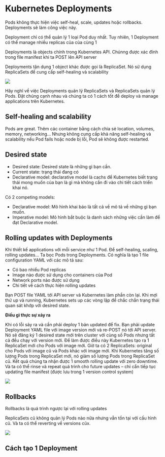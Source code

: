 # Kubernetes Deployments

Pods không thực hiện việc self-heal, scale, updates	hoặc rollbacks. Deployments sẽ làm công việc này.

Deployment chỉ có thể quản lý 1 loại Pod duy nhất. Tuy nhiên, 1	Deployment có thể manage nhiều replicas của của cùng 1 

Deployments	là objects chính trong Kubernetes	API. Chúnng được xác đính trong file manifest	khi ta POST	lên API	server

Deployments tận dụng 1 object khác được gọi là ReplicaSet. Nó sử dụng ReplicaSets để cung cấp self-healing và scalability 

<img src=https://i.imgur.com/wiak285.png>

Hãy nghĩ về việc Deployments quản lý ReplicaSets và ReplicaSets	quản lý Pods.	Đặt chúng cạnh nhau và chúng ta có 1 cách tốt để deploy và manage	applications trên Kubernetes.

## Self-healing	and	scalability

Pods	are	great. Thêm các container bằng cách chia sẻ location, volumes, memory, networking... Nhưng không cung cấp khả năng self-healing và scalability nếu Pod fails hoặc node bị lỗi, Pod sẽ không được restarted.

## Desired state
- Desired	state: Desired	state	là những gì bạn cần.
- Current	state: trạng thái đang có
- Declarative	model: declarative model là cachs để Kubernetes	biết trạng thái mong muốn của bạn là gì mà không cần đi vào chi tiết cách triển khai nó.

Có 2 competing models:
- Declarative model: Mô hình khai báo là tất cả về mô tả về những gì bạn muốn. 
- Imperative model: Mô hình bắt buộc là danh sách những việc cần làm để đạt Declarative model.

## Rolling	updates	with	Deployments

Khi thiết kế applications	với mỗi service như 1 Pod. Để self-healing,	scaling, rolling updates... Ta bọc Pods trong Deployments. Có nghĩa là tạo 1 file configuration YAML với các mô tả sau: 
- Có bao nhiểu Pod	replicas
- Image nào được sử dụng cho containers của Pod
- Network	ports	nào được sử dụng
- Chi tiết về cách thực hiện rolling updates

Bạn POST file YAML tới API	server và Kubernetes làm phần còn lại. Khi mợi thứ up và running,	Kubernetes sets	up các vòng lặp để chắc chắn trạng thái quan sát khớp với desired	state.

**Điều gì thực sự xảy ra**

Khi có lỗi sảy ra và cần phải deploy 1 bản updated để fix. Bạn phải update Deployment YAML file với image	version mới và re-POST nó tới API	server.	Nó sẽ đăng ký 1 desired	state	mới trên cluster với cùng số Pods nhưng tất cả đều chạy với version mới. Để làm được điều này Kubernetes tạo ra 1 ReplicaSet mới cho Pods với image mới. Giờ ta có 2 ReplicaSets:	original cho Pods với image cũ và Pods khác với image mới. Khi Kubernetes tăng số lượng Pods trong ReplicaSet mới, nó giảm số lượng Pods trong ReplicaSet cũ.	Kết quả chúng ta nhận được 1 smooth	rolling	update với zero downtime. Và ta có thể rinse và repeat quá trình cho future	updates	–	chỉ cẩn tiếp tục updating	file manifest (được lưu trong 1	version	control	system)

<img src=https://i.imgur.com/YFk5h9D.png>

## Rollbacks

Rollbacks là quá trình ngược lại với rolling updates

ReplicaSets cũ không quản lý Pods nào nữa nhưng vẫn tồn tại với cấu hình cũ. Và ta có thể reverting về versions cũx. 

<img src=https://i.imgur.com/WS0cN70.png>

## Cách tạo 1 Deployment

